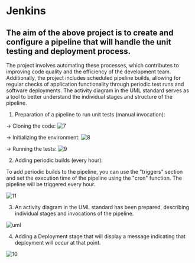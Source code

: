 # Jenkins

 ## The aim of the above project is to create and configure a pipeline that will handle the unit testing and deployment process. 

The project involves automating these processes, which contributes to improving code quality and the efficiency of the development team. Additionally, the project includes scheduled pipeline builds, allowing for regular checks of application functionality through periodic test runs and software deployments. The activity diagram in the UML standard serves as a tool to better understand the individual stages and structure of the pipeline.


1. Preparation of a pipeline to run unit tests (manual invocation):

-> Cloning the code:
![7](https://github.com/Ulania/Jenkins/assets/96245511/ad9c5625-c4ec-45b6-8604-9da8c48acba1)

-> Initializing the environment:
![8](https://github.com/Ulania/Jenkins/assets/96245511/9dd35fef-f335-407a-8a4a-cf194d7d9f93)

-> Running the tests:
![9](https://github.com/Ulania/Jenkins/assets/96245511/0c39e8b0-9aa7-4301-ab80-7199a76c3d77)

2. Adding periodic builds (every hour):

To add periodic builds to the pipeline, you can use the "triggers" section and set the execution time of the pipeline using the "cron" function. The pipeline will be triggered every hour.

![11](https://github.com/Ulania/Jenkins/assets/96245511/10fb55cd-f04e-44b2-9a19-730c5becef62)

3. An activity diagram in the UML standard has been prepared, describing individual stages and invocations of the pipeline.

![uml](https://github.com/Ulania/Jenkins/assets/96245511/00024141-6ae2-4ef5-8dac-746b5adbca44)

4. Adding a Deployment stage that will display a message indicating that deployment will occur at that point.

![10](https://github.com/Ulania/Jenkins/assets/96245511/ddb82e7e-1daa-49aa-a1d3-9eb3948c541e)



